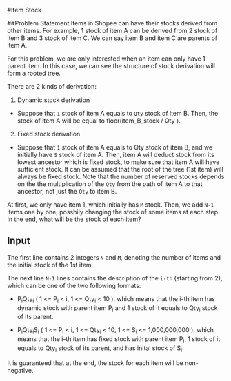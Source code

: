 #Item Stock

##Problem Statement
Items in Shopee can have their stocks derived from other items. For example, 1 stock of item A can be derived from 2 stock of item B
and 3 stock of item C. We can say item B and item C are parents of item A.

For this problem, we are only interested when an item can only have 1 parent item.
In this case, we can see the structure of stock derivation will form a rooted tree.

There are 2 kinds of derivation:

1. Dynamic stock derivation
- Suppose that `1` stock of item A equals to `Qty` stock of item B. Then, the stock of item
 A will be equal to floor(item_B_stock / Qty ).
 
2. Fixed stock derivation
- Suppose that `1` stock of item A equals to Qty stock of item B, and we initially have `S` stock of item A. Then, 
item A will deduct stock from its lowest ancestor which is fixed stock, to make sure that item A
will have sufficient stock. It can be assumed that the root of the tree (1st item) will always be
fixed stock. Note that the number of reserved stocks depends on the the multiplication of the `Qty` from the 
path of item A to that ancestor, not just the `Qty` to item B.

At first, we only have item 1, which initially has `M` stock. Then, we add `N-1` items one by one, possbily 
changing the stock of some items at each step. In the end, what will be the stock 
of each item?

## Input

The first line contains 2 integers `N` and `M`, denoting the number of items and the
initial stock of the 1st item.

The next line `N-1` lines contains the description of the `i-th` (starting from 2), which can
be one of the two following formats:

- P<sub>i</sub>Qty<sub>i</sub> ( 1 <= P<sub>i</sub> < i, 1 <= Qty<sub>i</sub> < 10 ), which means that the i-th item
has dynamic stock with parent item P<sub>i</sub> and 1 stock of it equals to Qty<sub>i</sub> stock of its parent.

-  P<sub>i</sub>Qty<sub>i</sub>S<sub>i</sub> ( 1 <= P<sub>i</sub> < i, 1 <= Qty<sub>i</sub> < 10, 1 <= S<sub>i</sub> <= 1,000,000,000  ), which means
that the i-th item has fixed stock with  parent item P<sub>i</sub>, 1 stock of it equals to Qty<sub>i</sub> stock of its parent,
 and has inital stock of S<sub>i</sub>.
 
 It is guaranteed that at the end, the stock for each item will be non-negative.